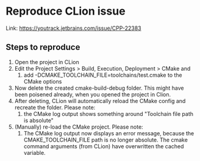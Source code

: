# Reproduce CLion issue
Link: https://youtrack.jetbrains.com/issue/CPP-22383

## Steps to reproduce
1. Open the project in CLion
2. Edit the Project Settings > Build, Execution, Deployment > CMake and
    1. add -DCMAKE_TOOLCHAIN_FILE=toolchains/test.cmake to the CMake options
3. Now delete the created cmake-build-debug folder. This might have been poisened already, when you opened the project in Clion.
4. After deleting, CLion will automatically reload the CMake config and recreate the folder. Please note:
    1. the CMake log output shows something around "Toolchain file path is absolute"
5. (Manually) re-load the CMake project. Please note:
    1. The CMake log output now displays an error message, because the CMAKE_TOOLCHAIN_FILE path is no longer absolute. The cmake command arguments (from CLion) have overwritten the cached variable.
